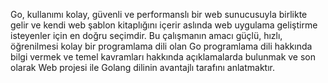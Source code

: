 Go, kullanımı kolay, güvenli ve performanslı bir web sunucusuyla birlikte gelir ve kendi web şablon kitaplığını içerir aslında web uygulama geliştirme isteyenler için en doğru seçimdir. Bu çalışmanın amacı güçlü, hızlı, öğrenilmesi kolay bir programlama dili olan Go programlama dili hakkında bilgi vermek ve temel kavramları hakkında açıklamalarda bulunmak ve son olarak Web projesi ile Golang dilinin avantajlı tarafını anlatmaktır. 
